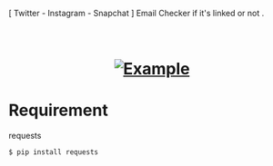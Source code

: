 [ Twitter - Instagram - Snapchat ] Email Checker if it's linked or not . 
<h1 align="center">
  <br>
  <a href="https://github.com/Fah4d"><img src="https://i.imgur.com/cKxxf6T.png" alt="Example"></a>
  <br>
</h1>

# Requirement

 requests 

` $ pip install requests `
